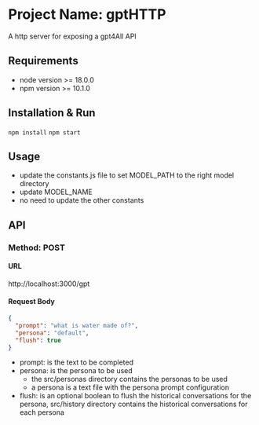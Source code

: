 # Project Name: gptHTTP

A http server for exposing a gpt4All API

## Requirements

- node version >= 18.0.0
- npm version >= 10.1.0

## Installation & Run

`npm install`
`npm start`

## Usage

- update the constants.js file to set MODEL_PATH to the right model directory
- update MODEL_NAME
- no need to update the other constants

## API

### Method: POST

#### URL

http://localhost:3000/gpt

#### Request Body

```json
{
  "prompt": "what is water made of?",
  "persona": "default",
  "flush": true
}
```

- prompt: is the text to be completed
- persona: is the persona to be used
    * the src/personas directory contains the personas to be used
    * a persona is a text file with the persona prompt configuration
- flush: is an optional boolean to flush the historical conversations for the persona, src/history directory contains
  the historical conversations for each persona

